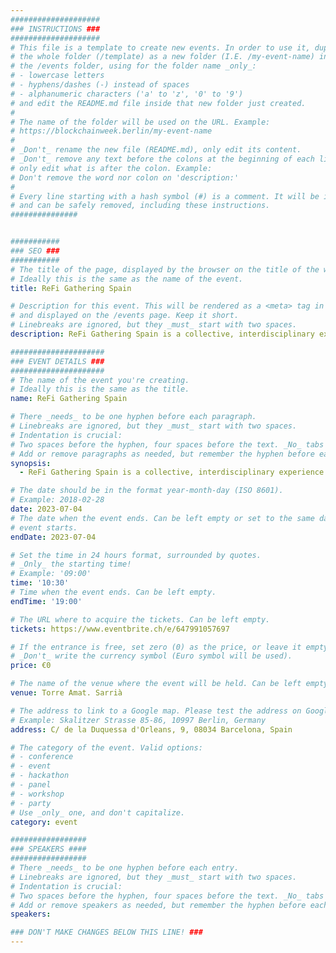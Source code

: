 ```yaml
---
####################
### INSTRUCTIONS ###
####################
# This file is a template to create new events. In order to use it, duplicate
# the whole folder (/template) as a new folder (I.E. /my-event-name) inside of
# the /events folder, using for the folder name _only_:
# - lowercase letters
# - hyphens/dashes (-) instead of spaces
# - alphanumeric characters ('a' to 'z', '0' to '9')
# and edit the README.md file inside that new folder just created.
#
# The name of the folder will be used on the URL. Example:
# https://blockchainweek.berlin/my-event-name
#
# _Don't_ rename the new file (README.md), only edit its content.
# _Don't_ remove any text before the colons at the beginning of each line,
# only edit what is after the colon. Example:
# Don't remove the word nor colon on 'description:'
#
# Every line starting with a hash symbol (#) is a comment. It will be ignored
# and can be safely removed, including these instructions.
###############


###########
### SEO ###
###########
# The title of the page, displayed by the browser on the title of the window.
# Ideally this is the same as the name of the event.
title: ReFi Gathering Spain

# Description for this event. This will be rendered as a <meta> tag in the HTML,
# and displayed on the /events page. Keep it short.
# Linebreaks are ignored, but they _must_ start with two spaces.
description: ReFi Gathering Spain is a collective, interdisciplinary experience for impact-focused projects, founders, investors, researchers, and leaders.

#####################
### EVENT DETAILS ###
#####################
# The name of the event you're creating.
# Ideally this is the same as the title.
name: ReFi Gathering Spain

# There _needs_ to be one hyphen before each paragraph.
# Linebreaks are ignored, but they _must_ start with two spaces.
# Indentation is crucial:
# Two spaces before the hyphen, four spaces before the text. _No_ tabs allowed.
# Add or remove paragraphs as needed, but remember the hyphen before each entry.
synopsis:
  - ReFi Gathering Spain is a collective, interdisciplinary experience for impact-focused projects, founders, investors, researchers, and leaders - a platform for meaningful connections and exchange for individuals and projects from all corners of Europe and beyond.

# The date should be in the format year-month-day (ISO 8601).
# Example: 2018-02-28
date: 2023-07-04
# The date when the event ends. Can be left empty or set to the same day the
# event starts.
endDate: 2023-07-04

# Set the time in 24 hours format, surrounded by quotes.
# _Only_ the starting time!
# Example: '09:00'
time: '10:30'
# Time when the event ends. Can be left empty.
endTime: '19:00'

# The URL where to acquire the tickets. Can be left empty.
tickets: https://www.eventbrite.ch/e/647991057697

# If the entrance is free, set zero (0) as the price, or leave it empty.
# _Don't_ write the currency symbol (Euro symbol will be used).
price: €0

# The name of the venue where the event will be held. Can be left empty.
venue: Torre Amat. Sarrià

# The address to link to a Google map. Please test the address on Google Maps.
# Example: Skalitzer Strasse 85-86, 10997 Berlin, Germany
address: C/ de la Duquessa d'Orleans, 9, 08034 Barcelona, Spain

# The category of the event. Valid options:
# - conference
# - event
# - hackathon
# - panel
# - workshop
# - party
# Use _only_ one, and don't capitalize.
category: event

#################
### SPEAKERS ####
#################
# There _needs_ to be one hyphen before each entry.
# Linebreaks are ignored, but they _must_ start with two spaces.
# Indentation is crucial:
# Two spaces before the hyphen, four spaces before the text. _No_ tabs allowed.
# Add or remove speakers as needed, but remember the hyphen before each entry.
speakers:

### DON'T MAKE CHANGES BELOW THIS LINE! ###
---
```


<!-- ### DON'T MAKE CHANGES BELOW THIS LINE! ### -->

<Event-Content/>
